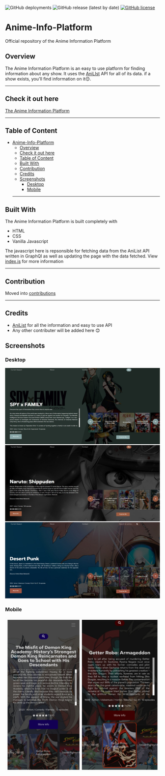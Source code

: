 ![GitHub deployments](https://img.shields.io/github/deployments/Mini-Sylar/Anime-Info-Platform/production?label=Vercel-Deployment)
![GitHub release (latest by date)](https://img.shields.io/github/v/release/Mini-Sylar/Anime-Info-Platform)
[![GitHub license](https://img.shields.io/github/license/Mini-Sylar/Anime-Info-Platform)](https://github.com/Mini-Sylar/Anime-Info-Platform)

# Anime-Info-Platform

Official repository of the Anime Information Platform

## Overview

The Anime Information Platform is an easy to use platform for finding information about any show. It uses the [AniLIst](https://anilist.co/) API for all of its data. if a show exists, you'll find information on it😊.

<hr>

## Check it out here

[The Anime Information Platform](https://anime-info-platform.vercel.app/)

<hr>

## Table of Content

- [Anime-Info-Platform](#anime-info-platform)
  - [Overview](#overview)
  - [Check it out here](#check-it-out-here)
  - [Table of Content](#table-of-content)
  - [Built With](#built-with)
  - [Contribution](#contribution)
  - [Credits](#credits)
  - [Screenshots](#screenshots)
    - [Desktop](#desktop)
    - [Mobile](#mobile)
  <hr>

## Built With

The Anime Information Platform is built completely with

- HTML
- CSS
- Vanilla Javascript

The javascript here is repsonsible for fetching data from the AniList API written in GraphQl as well as updating the page with the data fetched. View [index.js](https://github.com/Mini-Sylar/Anime-Info-Platform/blob/master/javascript/index.js) for more information

<hr>

## Contribution

Moved into [contributions](CONTRIBUTION.md)

<hr>

## Credits

- [AniList](https://anilist.co/) for all the information and easy to use API
- Any other contributer will be added here 😊

## Screenshots

### Desktop

<div>
<img src = "screenshots\Web capture_7-5-2022_19378_127.0.0.1.jpeg" alt="Desktop Screenshot 1 Spy x Family">
 <img src = "screenshots\Web capture_7-5-2022_19337_127.0.0.1.jpeg" alt="Desktop Screenshot 1 Spy x Family">
  <img src = "screenshots\Web capture_7-5-2022_193843_127.0.0.1.jpeg" alt="Desktop Screenshot 1 Spy x Family">
</div>

### Mobile

<div>
<img src = "screenshots\20220507_194135.jpg" alt="Desktop Screenshot 1 Spy x Family">

</div>
